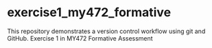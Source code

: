 # exercise1_my472_formative
This repository demonstrates a version control workflow using git and GitHub.  Exercise 1 in MY472 Formative Assessment
